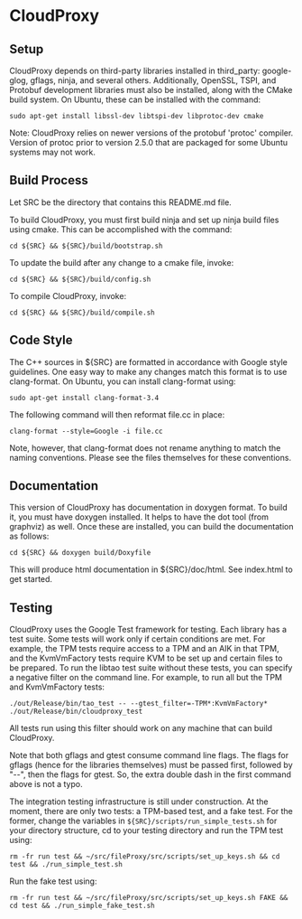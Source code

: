 CloudProxy
==========

Setup
-----

CloudProxy depends on third-party libraries installed in third_party:
google-glog, gflags, ninja, and several others. Additionally, OpenSSL, TSPI, and
Protobuf development libraries must also be installed, along with the CMake
build system. On Ubuntu, these can be installed with the command:

    sudo apt-get install libssl-dev libtspi-dev libprotoc-dev cmake

Note: CloudProxy relies on newer versions of the protobuf 'protoc' compiler.
Version of protoc prior to version 2.5.0 that are packaged for some Ubuntu
systems may not work. 


Build Process
-------------

Let SRC be the directory that contains this README.md file. 

To build CloudProxy, you must first build ninja and set up ninja build files
using cmake. This can be accomplished with the command:

    cd ${SRC} && ${SRC}/build/bootstrap.sh

To update the build after any change to a cmake file, invoke:

    cd ${SRC} && ${SRC}/build/config.sh

To compile CloudProxy, invoke:

    cd ${SRC} && ${SRC}/build/compile.sh 


Code Style
----------

The C++ sources in ${SRC} are formatted in accordance with Google style
guidelines. One easy way to make any changes match this format is to
use clang-format. On Ubuntu, you can install clang-format using:

    sudo apt-get install clang-format-3.4

The following command will then reformat file.cc in place:

    clang-format --style=Google -i file.cc

Note, however, that clang-format does not rename anything to match the naming
conventions. Please see the files themselves for these conventions.


Documentation
-------------

This version of CloudProxy has documentation in doxygen format. To build it, you
must have doxygen installed. It helps to have the dot tool (from graphviz) as
well. Once these are installed, you can build the documentation as follows:

    cd ${SRC} && doxygen build/Doxyfile

This will produce html documentation in ${SRC}/doc/html. See index.html to get
started.


Testing
-------

CloudProxy uses the Google Test framework for testing. Each library has a test
suite. Some tests will work only if certain conditions are met. For example, the
TPM tests require access to a TPM and an AIK in that TPM, and the KvmVmFactory
tests require KVM to be set up and certain files to be prepared. To run the
libtao test suite without these tests, you can specify a negative filter on the
command line. For example, to run all but the TPM and KvmVmFactory tests:

    ./out/Release/bin/tao_test -- --gtest_filter=-TPM*:KvmVmFactory*
    ./out/Release/bin/cloudproxy_test

All tests run using this filter should work on any machine that can build
CloudProxy.

Note that both gflags and gtest consume command line flags. The flags for gflags
(hence for the libraries themselves) must be passed first, followed by "--",
then the flags for gtest. So, the extra double dash in the first command above
is not a typo.

The integration testing infrastructure is still under construction. At the
moment, there are only two tests: a TPM-based test, and a fake test. For the
former, change the variables in `${SRC}/scripts/run_simple_tests.sh` for your
directory structure, cd to your testing directory and run the TPM test using:

    rm -fr run test && ~/src/fileProxy/src/scripts/set_up_keys.sh && cd test && ./run_simple_test.sh

Run the fake test using:

    rm -fr run test && ~/src/fileProxy/src/scripts/set_up_keys.sh FAKE && cd test && ./run_simple_fake_test.sh
